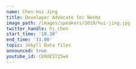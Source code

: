 ```yaml
---
name: Chen Hui Jing
title: Developer Advocate for Nexmo
image_path: /images/speakers/2019/hui-jing.jpg
twitter_handle: hj_chen
start_time: '10.30'
end_time: '11.00'
topic: Jekyll Data files
announced: true
youtube_id: CERXESTZ5w4
---
```


